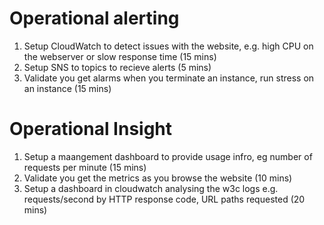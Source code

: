 # Operational alerting 
1. Setup CloudWatch to detect issues with the website, e.g. high CPU on the webserver or slow response time (15 mins)
2. Setup SNS to topics to recieve alerts (5 mins)
3. Validate you get alarms when you terminate an instance, run stress on an instance (15 mins)

# Operational Insight
1. Setup a maangement dashboard to provide usage infro, eg number of requests per minute  (15 mins)
2. Validate you get the metrics as you browse the website (10 mins)
3. Setup a dashboard in cloudwatch analysing the w3c logs e.g. requests/second by HTTP response code, URL paths requested (20 mins)
